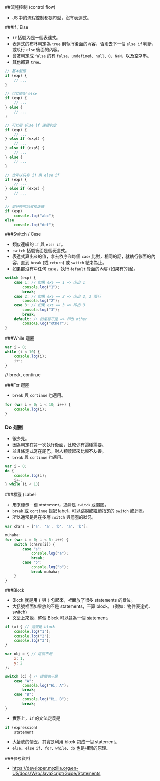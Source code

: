 ##流程控制 (control flow)

* JS 中的流程控制都是句型，沒有表達式。

###If / Else

* `if` 括號內是一個表達式。
* 表達式的布林判定為 `true` 則執行後面的內容，否則去下一個 `else if` 判斷，或執行 `else` 後面的內容。
* 會被判定成 `false` 的有 `false`、`undefined`、`null`、`0`、`NaN`、以及空字串。
* 其他都算 `true`。

```js
// 基本型態
if (exp) {
	// ...
}

// 可以搭配 else
if (exp) {
	// ...
} else {
	// ...
}

// 可以用 else if 連續判定
if (exp) {
	// ...
} else if (exp2) {
	// ...
} else if (exp3) {
	// ...
} else {
	// ...
}

// 也可以只有 if 與 else if
if (exp) {
	// ...
} else if (exp2) {
	// ...
}

// 單行時可以省略括號
if (exp)
	console.log("abc");
else
	console.log("def");
```

###Switch / Case

* 類似連續的 `if` 與 `else if`。
* `switch` 括號後面是個表達式。
* 表達式算出來的值，拿去依序和每個 `case` 比對，相同的話，就執行後面的內容，直到 `break` (或 `return`) 或 `switch` 結束為止。
* 如果都沒有中任何 `case`，執行 `default` 後面的內容 (如果有的話)。

```js
switch (exp) {
	case 1: // 如果 exp == 1 => 印出 1
		console.log("1");
		break;
	case 2: // 如果 exp == 2 => 印出 2, 3 兩行
		console.log("2");
	case 3: // 如果 exp == 3 => 印出 3
		console.log("3");
		break;
	default: // 如果都不是 => 印出 other
		console.log("other");
}
```

###While 迴圈

```js
var i = 0;
while (i < 10) {
	console.log(i);
	i++;
}
```

// break, continue

###For 迴圈

* `break` 與 `continue` 也適用。

```js
for (var i = 0; i < 10; i++) {
	console.log(i);
}
```

### Do 迴圈

* 很少見。
* 因為判定在第一次執行後面，比較少有這種需要。
* 並且條定式寫在尾巴，對人類讀起來比較不友善。
* `break` 與 `continue` 也適用。

```js
var i = 0;
do {
	console.log(i);
	i++;
} while (i < 10)
```

###標籤 (Label)

* 用來標示一個 statement，通常是 `switch` 或迴圈。
* `break` 或 `continue` 搭配 label，可以跳脫或繼續指定的 `switch` 或迴圈。
* 所以通常是用在多層 `switch` 與迴圈的狀況。

```js
var chars = ['a', 'a', 'b', 'a', 'b'];

muhaha:
for (var i = 0; i < 5; i++) {
	switch (chars[i]) {
		case "a":
			console.log("a");
			break;
		case "b":
			console.log("b");
			break muhaha;
	}
}
```

###Block

* Block 就是用 `{` 與 `}` 包起來，裡面放了很多 statements 的單位。
* 大括號裡面如果放的不是 statements，不算 block。 (例如：物件表達式、switch)
* 文法上來說，整個 Block 可以視為一個 statement。

```js
if (x) { // 這個是 block
	console.log("1");
	console.log("2");
	console.log("3");
}

var obj = { // 這個不是
	x: 1,
	y: 2
};

switch (c) { // 這個也不是
	case "A":
		console.log("Hi, A");
		break;
	case "B":
		console.log("Hi, B");
		break;
}
```

* 實際上，`if` 的文法定義是

```js
if (expression)
	statement
```

* 大括號的情況，其實是利用 block 包成一個 statement。
* `else`、`else if`、`for`、`while`、`do` 也是相同的原理。

###參考資料

* https://developer.mozilla.org/en-US/docs/Web/JavaScript/Guide/Statements
